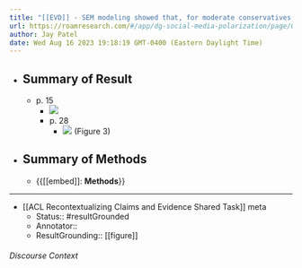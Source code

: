 ```yaml
---
title: "[[EVD]] - SEM modeling showed that, for moderate conservatives, there was no direct or indirect effect of social media use for adopting extreme conservatism - [[@leeDoesSocialMedia2018]]"
url: https://roamresearch.com/#/app/dg-social-media-polarization/page/GMnFJ3he4
author: Jay Patel
date: Wed Aug 16 2023 19:18:19 GMT-0400 (Eastern Daylight Time)
---
```


- ## Summary of Result
    - p. 15
        - ![](https://firebasestorage.googleapis.com/v0/b/firescript-577a2.appspot.com/o/imgs%2Fapp%2Fdg-social-media-polarization%2FTteW3MCfuP.59.02%20PM.png?alt=media&token=192bee40-ae46-4b98-94ac-372625694503)
        - p. 28
            - ![](https://firebasestorage.googleapis.com/v0/b/firescript-577a2.appspot.com/o/imgs%2Fapp%2Fdg-social-media-polarization%2Ffbg2kyCIUp.05.38%20PM.png?alt=media&token=82ac0273-2ae6-4ab4-a75d-1ee442e9b69c) (Figure 3)
- ## Summary of Methods
    - {{[[embed]]: **Methods**}}
- ---
- [[ACL Recontextualizing Claims and Evidence Shared Task]] meta
    - Status:: #resultGrounded
    - Annotator::
    - ResultGrounding:: [[figure]]

###### Discourse Context


